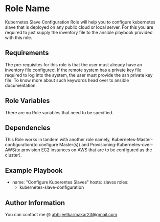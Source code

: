 Role Name
=========

Kubernetes Slave Configuration Role will help you to configure kubernetes slave that is deployed on any public cloud or local server. For this you are required to just supply the inventory file to the ansible playbook provided with this role.

Requirements
------------

The pre-requisites for this role is that the user must already have an inventory file configured. If the remote system has a private key file required to log into the system, the user must provide the ssh private key file. To know more about such keywords head over to ansible documentation.

Role Variables
--------------

There are no Role variables that need to be specified.

Dependencies
------------

This Role works in tandem with another role namely, Kubernetes-Master-configuration(to configure Master(s)) and Provisioning-Kubernetes-over-AWS(to provision EC2 instances on AWS that are to be configured as the cluster).

Example Playbook
----------------

 - name: "Configure Kuberentes Slaves"
   hosts: slaves
   roles:
   - kubernetes-slave-configuration

Author Information
------------------

You can contact me @ abhijeetkarmakar23@gmail.com


